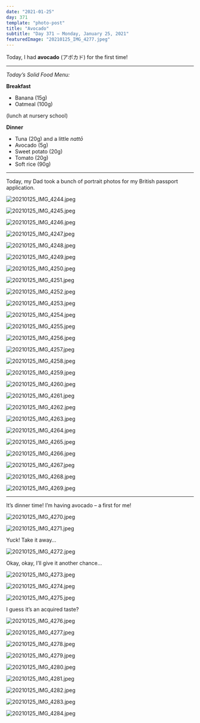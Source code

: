 ```yaml
---
date: "2021-01-25"
day: 371
template: "photo-post"
title: "Avocado"
subtitle: "Day 371 – Monday, January 25, 2021"
featuredImage: "20210125_IMG_4277.jpeg"
---
```


Today, I had **avocado** (アボカド) for the first time!

<hr />

_Today’s Solid Food Menu:_

**Breakfast**

- Banana (15g)
- Oatmeal (100g)

(lunch at nursery school)

**Dinner**

- Tuna (20g) and a little *nattō*
- Avocado (5g)
- Sweet potato (20g)
- Tomato (20g)
- Soft rice (90g)

<hr />

Today, my Dad took a bunch of portrait photos for my British passport application.

![20210125_IMG_4244.jpeg](20210125_IMG_4244.jpeg)

![20210125_IMG_4245.jpeg](20210125_IMG_4245.jpeg)

![20210125_IMG_4246.jpeg](20210125_IMG_4246.jpeg)

![20210125_IMG_4247.jpeg](20210125_IMG_4247.jpeg)

![20210125_IMG_4248.jpeg](20210125_IMG_4248.jpeg)

![20210125_IMG_4249.jpeg](20210125_IMG_4249.jpeg)

![20210125_IMG_4250.jpeg](20210125_IMG_4250.jpeg)

![20210125_IMG_4251.jpeg](20210125_IMG_4251.jpeg)

![20210125_IMG_4252.jpeg](20210125_IMG_4252.jpeg)

![20210125_IMG_4253.jpeg](20210125_IMG_4253.jpeg)

![20210125_IMG_4254.jpeg](20210125_IMG_4254.jpeg)

![20210125_IMG_4255.jpeg](20210125_IMG_4255.jpeg)

![20210125_IMG_4256.jpeg](20210125_IMG_4256.jpeg)

![20210125_IMG_4257.jpeg](20210125_IMG_4257.jpeg)

![20210125_IMG_4258.jpeg](20210125_IMG_4258.jpeg)

![20210125_IMG_4259.jpeg](20210125_IMG_4259.jpeg)

![20210125_IMG_4260.jpeg](20210125_IMG_4260.jpeg)

![20210125_IMG_4261.jpeg](20210125_IMG_4261.jpeg)

![20210125_IMG_4262.jpeg](20210125_IMG_4262.jpeg)

![20210125_IMG_4263.jpeg](20210125_IMG_4263.jpeg)

![20210125_IMG_4264.jpeg](20210125_IMG_4264.jpeg)

![20210125_IMG_4265.jpeg](20210125_IMG_4265.jpeg)

![20210125_IMG_4266.jpeg](20210125_IMG_4266.jpeg)

![20210125_IMG_4267.jpeg](20210125_IMG_4267.jpeg)

![20210125_IMG_4268.jpeg](20210125_IMG_4268.jpeg)

![20210125_IMG_4269.jpeg](20210125_IMG_4269.jpeg)

<hr />

It’s dinner time! I’m having avocado – a first for me!

![20210125_IMG_4270.jpeg](20210125_IMG_4270.jpeg)

![20210125_IMG_4271.jpeg](20210125_IMG_4271.jpeg)

Yuck! Take it away…

![20210125_IMG_4272.jpeg](20210125_IMG_4272.jpeg)

Okay, okay, I’ll give it another chance…

![20210125_IMG_4273.jpeg](20210125_IMG_4273.jpeg)

![20210125_IMG_4274.jpeg](20210125_IMG_4274.jpeg)

![20210125_IMG_4275.jpeg](20210125_IMG_4275.jpeg)

I guess it’s an acquired taste?

![20210125_IMG_4276.jpeg](20210125_IMG_4276.jpeg)

![20210125_IMG_4277.jpeg](20210125_IMG_4277.jpeg)

![20210125_IMG_4278.jpeg](20210125_IMG_4278.jpeg)

![20210125_IMG_4279.jpeg](20210125_IMG_4279.jpeg)

![20210125_IMG_4280.jpeg](20210125_IMG_4280.jpeg)

![20210125_IMG_4281.jpeg](20210125_IMG_4281.jpeg)

![20210125_IMG_4282.jpeg](20210125_IMG_4282.jpeg)

![20210125_IMG_4283.jpeg](20210125_IMG_4283.jpeg)

![20210125_IMG_4284.jpeg](20210125_IMG_4284.jpeg)
